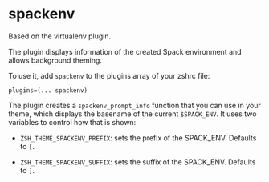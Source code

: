 # spackenv

Based on the virtualenv plugin.

The plugin displays information of the created Spack environment and allows background theming.

To use it, add `spackenv` to the plugins array of your zshrc file:

```
plugins=(... spackenv)
```

The plugin creates a `spackenv_prompt_info` function that you can use in your theme, which displays
the basename of the current `$SPACK_ENV`. It uses two variables to control how that is shown:

- `ZSH_THEME_SPACKENV_PREFIX`: sets the prefix of the SPACK_ENV. Defaults to `[`.

- `ZSH_THEME_SPACKENV_SUFFIX`: sets the suffix of the SPACK_ENV. Defaults to `]`.
